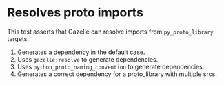 # Resolves proto imports

This test asserts that Gazelle can resolve imports from `py_proto_library` targets:

1.  Generates a dependency in the default case.
2.  Uses `gazelle:resolve` to generate dependencies.
3.  Uses `python_proto_naming_convention` to generate dependencies.
4.  Generates a correct dependency for a proto_library with multiple srcs.
